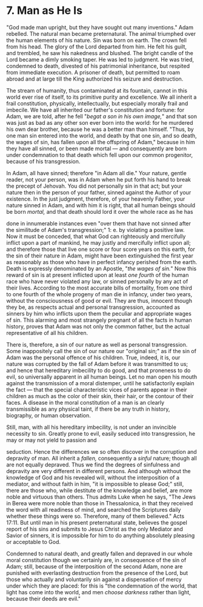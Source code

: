 # 7. Man as He Is

"God  made  man  upright,  but  they  have  sought  out  many inventions." Adam rebelled. The natural man became preternatural. The animal triumphed over the human elements of his nature. Sin was born on earth. The crown fell from his head. The glory of the Lord departed from him. He felt his guilt, and trembled, he saw his nakedness and blushed. The bright candle of the Lord became a dimly  smoking  taper.  He  was  led  to  judgment.  He  was  tried, condemned to death, divested of his patrimonial inheritance, but respited  from  immediate  execution.  A  prisoner  of  death,  but permitted to roam abroad and at large till the King authorized his seizure and destruction. 

The stream of humanity, thus contaminated at its fountain, cannot in  this  world  ever  rise  of  itself,  to  its  primitive  purity  and excellence.  We  all  inherit  a  frail  constitution,  physically, intellectually, but especially morally frail and imbecile. We have all inherited our father's constitution and fortune: for Adam, we are told, after he fell "*begat a son in his own image,*" and that son was just  as  bad  as  any  other  son  ever  born  into  the  world:  for  he murdered his own dear brother, because he was a better man than himself. "Thus, by one man sin entered into the world, and death by that one sin, and so death, the wages of sin, has fallen upon all the offspring of Adam," because in him they have all sinned, or been made mortal — and consequently are born under condemnation to that death which fell upon our common progenitor, because of his transgression. 

In Adam, all have sinned; therefore "in Adam all die." Your nature, gentle reader, not your person, was in Adam when he put forth his hand to break the precept of Jehovah. You did not personally sin in that act; but your nature then in the person of your father, sinned against  the  Author  of  your  existence.  In  the  just  judgment, therefore, of your heavenly Father, your nature sinned in Adam, and  with  him  it is  right,  that  all  human  beings  should  be  born *mortal,* and that death should lord it over the whole race as he has 


done  in  innumerable  instances  even  "over  them  that  have  not sinned  after  the  similitude  of  Adam's  transgression;"  1: e.  by violating a positive law. Now it must be conceded, that what God can righteously and mercifully inflict upon a part of mankind, he may justly and mercifully inflict upon all; and therefore those that live one score or four score years on this earth, for the sin of their nature in Adam, might have been extinguished the first  year as reasonably as those who have in perfect infancy perished from the earth. Death is expressly denominated by an Apostle, "*the wages of sin.*" Now this reward of sin is at present inflicted upon at least *one fourth* of the human  race who have never violated any law, or sinned personally by any act of their lives. According to the most accurate  bills  of  mortality,  from  one  third  to  one  fourth  of  the whole progeny of man die in infancy, under two years, without the consciousness of good or evil. They are thus, innocent though they be,  as  respects  actual  and  personal  transgression,  accounted  as sinners by him who inflicts upon them the peculiar and appropriate wages of sin. This alarming and most strangely pregnant of all the facts  in  human  history,  proves  that  Adam  was  not  only  the common father, but the actual representative of all his children. 

There  is,  therefore,  a  sin  of  our  nature  as  well  as  personal transgression.  Some  inappositely  call  the  sin  of  our  nature  our "original sin;" as if the sin of Adam was the personal offence of his children. True, indeed, it is, our nature was corrupted by the fall of Adam before it was transmitted to us; and hence that hereditary imbecility to do good, and that proneness to do evil, so universally apparent in all human beings. Let no man open his mouth against the  transmission  of  a  moral  distemper,  until  he  satisfactorily explain  the  fact — that  the  special  characteristic  vices  of  parents appear in their children as much as the color of their skin, their hair,  or  the  contour  of  their  faces.  A  disease  in  the  moral constitution of a man is an clearly transmissible as any physical taint,  if  there  be  any  truth  in  history,  biography,  or  human observation. 

Still,  man,  with  all  his  hereditary  imbecility,  is  not  under  an invincible necessity to sin. Greatly prone to evil, easily seduced into  transgression,  he  may  or  may  not  yield  to  passion  and 

seduction.  Hence  the  differences  we  so  often  discover  in  the corruption and depravity of man. All inherit a *fallen,* consequently a *sinful* nature; though all are not equally depraved. Thus we find the  degrees  of  sinfulness  and  depravity  are  very  different  in different persons. And although without the knowledge of God and his  revealed  will,  without  the  interposition  of  a  mediator,  and without faith in him, "it is impossible to please God;" still, there are those who, while destitute of the knowledge and belief, are more noble and virtuous than others. Thus admits Luke when he says,  "The  Jews  in  Berea  were  more  noble  than  those  in Thessalonica, in that they received the word with all readiness of mind, and searched the Scriptures daily whether these things were so. Therefore, many of them believed." Acts 17:11. But until man in his present preternatural state, believes the gospel report of his sins and submits to Jesus Christ as the only Mediator and Savior of sinners, it is impossible for him to do anything absolutely pleasing or acceptable to God. 

Condemned to natural death, and greatly fallen and depraved in our  whole  moral  constitution  though  we  certainly  are,  in consequence of the sin of Adam; still, because of the interposition of  the  second  Adam,  none  are  punished  with  everlasting destruction from the presence of the Lord, but those who actually and voluntarily sin against a dispensation of mercy under which they are placed: for this is "the condemnation of the world, that light has come into the world, and men *choose darkness* rather than light, because their deeds are evil." 

